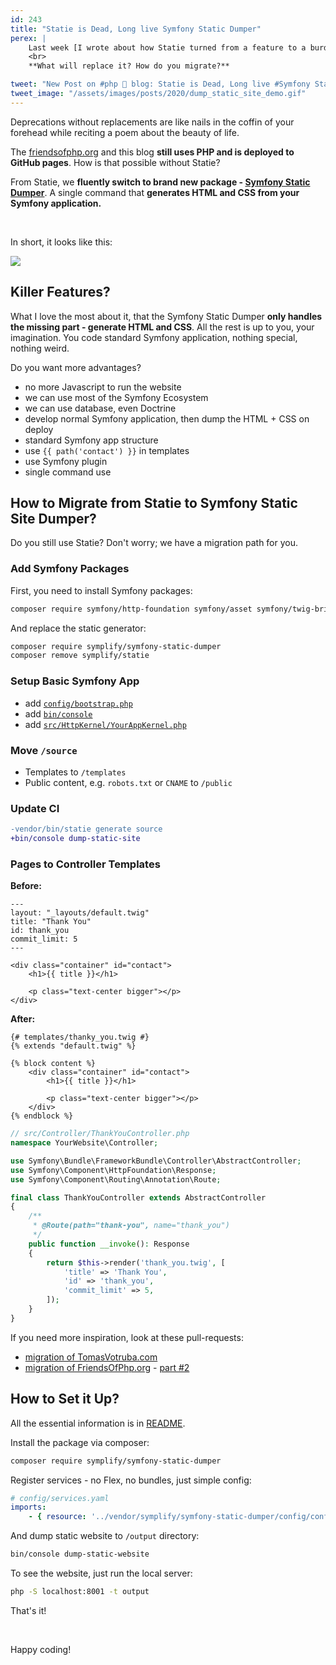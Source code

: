 ```yaml
---
id: 243
title: "Statie is Dead, Long live Symfony Static Dumper"
perex: |
    Last week [I wrote about how Statie turned from a feature to a burden](/blog/2020/03/09/art-of-letting-go/) and why we had to let it go.
    <br>
    **What will replace it? How do you migrate?**

tweet: "New Post on #php 🐘 blog: Statie is Dead, Long live #Symfony Static Dumper"
tweet_image: "/assets/images/posts/2020/dump_static_site_demo.gif"
---
```


Deprecations without replacements are like nails in the coffin of your forehead while reciting a poem about the beauty of life.

The [friendsofphp.org](https://github.com/tomasvotruba/friendsofphp.org) and this blog **still uses PHP and is deployed to GitHub pages**. How is that possible without Statie?

From Statie, we **fluently switch to brand new package - [Symfony Static Dumper](https://github.com/symplify/symfony-static-dumper)**. A single command that **generates HTML and CSS from your Symfony application.**

<br>

In short, it looks like this:

<img src="/assets/images/posts/2020/dump_static_site_demo.gif" class="img-thumbnail">

<br>

## Killer Features?

What I love the most about it, that the Symfony Static Dumper **only handles the missing part - generate HTML and CSS**. All the rest is up to you, your imagination. You code standard Symfony application, nothing special, nothing weird.

Do you want more advantages?

- no more Javascript to run the website <em class="fas fa-fw fa-lg fa-check text-success"></em>
- we can use most of the Symfony Ecosystem <em class="fas fa-fw fa-lg fa-check text-success"></em>
- we can use database, even Doctrine <em class="fas fa-fw fa-lg fa-check text-success"></em>
- develop normal Symfony application, then dump the HTML + CSS on deploy <em class="fas fa-fw fa-lg fa-check text-success"></em>
- standard Symfony app structure <em class="fas fa-fw fa-lg fa-check text-success"></em>
- use `{{ path('contact') }}` in templates <em class="fas fa-fw fa-lg fa-check text-success"></em>
- use Symfony plugin <em class="fas fa-fw fa-lg fa-check text-success"></em>
- single command use <em class="fas fa-fw fa-lg fa-check text-success"></em>


## How to Migrate from Statie to Symfony Static Site Dumper?

Do you still use Statie? Don't worry; we have a migration path for you.

### Add Symfony Packages

First, you need to install Symfony packages:

```bash
composer require symfony/http-foundation symfony/asset symfony/twig-bridge symfony/twig-bundle symfony/flex symplify/flex-loader symplify/autodiscovery symfony/framework-bundle symfony/dotenv doctrine/cache erusev/parsedown-extra
```

And replace the static generator:

```bash
composer require symplify/symfony-static-dumper
composer remove symplify/statie
```

### Setup Basic Symfony App

- add [`config/bootstrap.php`](https://github.com/symfony/demo/blob/master/config/bootstrap.php)
- add [`bin/console`](https://github.com/symfony/demo/blob/master/bin/console)
- add [`src/HttpKernel/YourAppKernel.php`](https://github.com/TomasVotruba/friendsofphp.org/blob/master/src/HttpKernel/FopKernel.php)

### Move `/source`

- Templates to `/templates`
- Public content, e.g. `robots.txt` or `CNAME` to `/public`

### Update CI

```diff
-vendor/bin/statie generate source
+bin/console dump-static-site
```

### Pages to Controller Templates

**Before:**

```twig
---
layout: "_layouts/default.twig"
title: "Thank You"
id: thank_you
commit_limit: 5
---

<div class="container" id="contact">
    <h1>{{ title }}</h1>

    <p class="text-center bigger"></p>
</div>
```


**After:**

```twig
{# templates/thanky_you.twig #}
{% extends "default.twig" %}

{% block content %}
    <div class="container" id="contact">
        <h1>{{ title }}</h1>

        <p class="text-center bigger"></p>
    </div>
{% endblock %}
```

```php
// src/Controller/ThankYouController.php
namespace YourWebsite\Controller;

use Symfony\Bundle\FrameworkBundle\Controller\AbstractController;
use Symfony\Component\HttpFoundation\Response;
use Symfony\Component\Routing\Annotation\Route;

final class ThankYouController extends AbstractController
{
    /**
     * @Route(path="thank-you", name="thank_you")
     */
    public function __invoke(): Response
    {
        return $this->render('thank_you.twig', [
            'title' => 'Thank You',
            'id' => 'thank_you',
            'commit_limit' => 5,
        ]);
    }
}
```

If you need more inspiration, look at these pull-requests:

- [migration of TomasVotruba.com](https://github.com/TomasVotruba/tomasvotruba.com/pull/940)
- [migration of FriendsOfPhp.org](https://github.com/TomasVotruba/friendsofphp.org/pull/162) - [part #2](https://github.com/TomasVotruba/friendsofphp.org/pull/169)

## How to Set it Up?

All the essential information is in [README](https://github.com/symplify/symfony-static-dumper).

Install the package via composer:

```bash
composer require symplify/symfony-static-dumper
```

Register services - no Flex, no bundles, just simple config:

```yaml
# config/services.yaml
imports:
    - { resource: '../vendor/symplify/symfony-static-dumper/config/config.yaml' }
```

And dump static website to `/output` directory:

```bash
bin/console dump-static-website
```

To see the website, just run the local server:

```bash
php -S localhost:8001 -t output
```

That's it!

<br>

Happy coding!
